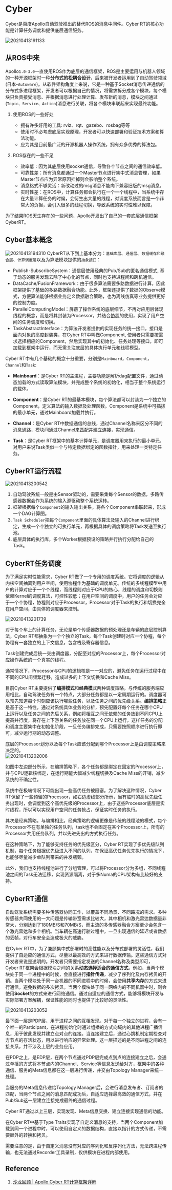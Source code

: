 # Cyber
Cyber是百度Apollo自动驾驶推出的替代ROS的消息中间件。Cyber RT的核心功能是计算任务调度和提供底层通信服务。

![20210413191133](https://cdn.jsdelivr.net/gh/AzureCodeing/PicGoBed@main/blogs/pictures/20210413191133.png)

## 从ROS中来
Apollo`1.0-3.0`一直使用ROS作为底层的通信框架，ROS是主要运用与机器人领域的一种开源框架时一种**分布式的松耦合设计**，后来被开发者运用到了自动驾驶领域(日本-`Autoware`)。从软件架构角度上来说，它是一种基于Socket消息传递通信的分布式多进程框架，开发者可以根据自己的情况，将需求拆分成各个模块，每个模块只负责接受消息、并根据消息进行处理计算、发布新的消息，模块之间通过(`Topic、Service、Action`)消息进行关联，将各个模块串联起来实现最终功能。

1. 使用ROS的一些好处
   * 拥有许多好用的工具: rviz、rqt、gazebo、rosbag等等
   * 使用时不必考虑底层实现原理，开发者可以快速部署和验证技术方案和算法功能。
   * 应为其是目前最广泛的开源机器人操作系统，拥有众多优秀的算法包。
  
2. ROS存在的一些不足
   * 效率低：因为其底层使用socket通信，导致各个节点之间的通信效率低。
   * 可靠性差：所有消息都通过一个Master节点进行集中式消息管理，如果Master节点应为异常原因挂掉则会影响整个系统。
   * 消息格式不够灵活：新改动过的msg消息不能向下兼容旧版的msg消息。
   * 实时性差：在ROS中，计算任务都会执行在一个一个线程中，当系统中存在大量计算任务的时候，会衍生出大量的线程，对调度系统而言是一个非常大的负担，会引入很多的线程切换，导致系统的实时性难以保障。

为了结果ROS天生存在的一些问题，Apollo开发出了自己的一套底层通信框架CyberRT。

## Cyber基本概念
![20210413194310](https://cdn.jsdelivr.net/gh/AzureCodeing/PicGoBed@main/blogs/pictures/20210413194310.png)
CyberRT从下到上基本分为：`基础库层`、`通信层`、`数据缓存和融合层`、`计算调度层`以及为算法模块提供的`抽象接口`：
   * Publish-SubscribeSystem：通信层使用经典的Pub/Sub的匿名通信模式, 基于动态的服务发现去除了中心化的节点，同时也支持进程间和跨机通信。
   * DataCache/FusionFramework：由于很多算法需要多路数据进行计算，因此框架提供了基础的多路数据融合功能。此外，框架还提供了数据的Observe模式，方便算法能够根据业务定义数据融合策略，也为离线仿真等业务提供更好的控制力度。
   * ParallelComputingModel：屏蔽了操作系统的底层细节，不再对应用层体现线程的概念，而是将其封装为Processor，并结合[协程](https://zhuanlan.zhihu.com/p/172471249)的使用，实现了用户空间的任务调度和切换。
   * TaskAbstractInterface：为算法开发者提供的实现任务的统一接口，接口是面向对象的高度封装类，在Cyber RT中叫做Component, 使用者只需要按需求选择相应的Component，然后实现其中的初始化、任务处理等接口，即可加载到框架中运行，而无需关注底层的具体执行单元和线程模型。

Cyber RT中有几个基础的概念十分重要，分别是`Mainboard`，`Component`，`Channel`和`Task`:
   * **Mainboard**：是Cyber RT的主进程，主要功能是解析dag配置文件，通过动态加载的方式读取算法模块，并完成整个系统的初始化，相当于整个系统运行的载体。

   * **Component**：是Cyber RT的最基本模块，每个算法都可以封装为一个独立的Component，定义算法的输入数据及处理函数。Component是系统中可插拔的最小单元，通过Mainboard加载并执行。

   * **Channel**：是Cyber RT中数据通信的总线，通过Channel名称来区分不同的消息通路，模块间通过Channel来匹配并建立连接，实现通信。

   * **Task**：是Cyber RT框架中的基本计算单元，是调度器用来执行的最小单元，对用户来说Task类似一个与特定数据绑定的函数指针，用来处理一类特定任务。

## CyberRT运行流程
![20210413200542](https://cdn.jsdelivr.net/gh/AzureCodeing/PicGoBed@main/blogs/pictures/20210413200542.png)
1. 自动驾驶系统一般是由Sensor驱动的，需要采集每个Sensor的数据，多路传感器数据会作为系统的输入源驱动整个系统运转。
2. 框架根据每个`Component`的输入输出关系，将各个Component串联起来，形成一个DAG计算图。
3. `Task Scheduler`把每个`Component`里面的具体算法及输入的Channel进行绑定，生成一个个独立的可执行单元，再根据具体的调度策略将Task发送至执行池。
4. 底层具体的执行库，多个Worker根据预设的策略并行执行分配给自己的Task。

## CyberRT任务调度
为了满足实时性能需求，Cyber RT做了一个专用的调度系统。它将调度的逻辑从内核空间抽离到用户空间，使用协程作为基础的调度单元。传统的多线程模型中用户的计算对应于一个个线程，而线程则对应于CPU的核心，线程的调度和切换则依赖Kernel的调度算法，可控性较低；在用户空间的调度中，用户的任务会对应于一个个协程，协程则对应于Processor，Processor对于Task的执行和切换完全在用户空间，由具体的调度器来控制。   

![20210413201739](https://cdn.jsdelivr.net/gh/AzureCodeing/PicGoBed@main/blogs/pictures/20210413201739.png)

对于每个车上的计算任务，无论是单个传感器数据的预处理还是车辆的底层控制算法，Cyber RT都抽象为一个个独立的Task，每个Task创建时对应一个协程，每个协程有一套独立的上下文信息，包含栈及寄存器信息。   

Task创建完成后统一交由调度器，分配至对应的Processor上，每个Processor对应操作系统的一个真实的线程。   


通常情况下，Processor与CPU的逻辑核是一一对应的，避免任务在运行过程中在不同的CPU间频繁迁移，造成过多的上下文切换和Cache Miss。   


目前Cyber RT主要提供了**编排模式**和**经典模**式两种调度策略，与传统的服务端应用相比，自动驾驶任务有一个特点，大部分任务都是以一定周期运行的。调度器可以预先知道每个时刻应该执行哪些任务，以及任务之间的优先级关系。**编排策略**正是基于这一特性，通过对系统具体业务的分析，预先配置好每个任务在哪个CPU上运行以及任务之间的先后关系，例如将相互之间无依赖的任务放到不同CPU上提高并行度，将存在上下游关系的任务放在同一个CPU上运行，这样任务的分配和调度主要集中在初始化阶段，一旦任务编排完成，只需要按照顺序进行执行即可，减少运行期的动态调整。

底层的Processor划分以及每个Task应该分配到哪个Processor上是由调度策略来决定的。   
![20210413202006](https://cdn.jsdelivr.net/gh/AzureCodeing/PicGoBed@main/blogs/pictures/20210413202006.png)

如图中左边部分所示，在编排策略下，各个任务都是绑定在固定的Processor上，并与CPU逻辑核绑定，在运行期能大幅减少线程切换及Cache Miss的开销，减少系统的不确定性。


系统中在极端情况下可能出现一些高优任务被阻塞。为了解决这种情况，Cyber RT保留了一些预留的Processor，如右边虚线部分所示，当有临时的高优先级任务出现时，会调度到这个高优先级的Processor上，由于这些Processor底层是实时线程，所以可以实现用户空间的任务抢占，保证实时任务的执行。


其次是经典策略。与编排相比，经典策略的逻辑更像是传统的线程池的模式，每个Processor不在有单独的任务队列，task也不会固定在某个Processor上，所有的Processor共用任务队列，并以先进先出的方式执行任务。


在这种策略下，为了能够支持任务的优先级区分，Cyber RT实现了多优先级队列机制，每个任务根据优先级进入不同的队列，在保证高优任务优先执行的情况下，也能够尽量减少单队列带来的并发瓶颈。

此外，我们也支持线程池进行了分组管理，可以将Processor分为多组，不同线程池之间的Task无法迁移，实现资源隔离，对于多Numa的CPU架构有比较好的支持。


## CyberRT通信
自动驾驶系统需要多种传感器协同工作，以覆盖不同场景、不同路况的需求。多种传感器共同使用的一大问题是传输带宽需求比较大，其中相机和激光雷达数据量非常大，分别达到了180MB/S和70MB/S，而主流的多传感器融合方案至少会包含一个激光雷达和多个相机。当车辆在高速行驶过程中，一旦出现通信的延迟或者数据的丢帧，对行车安全会造成极大的威胁。


在Cyber RT中，为了兼顾集中式部署时的高性能以及分布式部署的灵活性，我们提供了自适应的通信方式，尽量以最高效的方式来进行数据传输。这些通信方式对开发者来说是透明的。开发者只需要指定发送的Channel名称及类型即可， Cyber RT框架会根据模块之间的关系**动态选择适合的通信方式**。例如，当两个模块处于同一个进程中的时候，会直接进行**指针传递**，减少了序列化及内存拷贝的开销。当两个模块处于同一台机器的不同进程中的时候，会使用**共享内存**的方式来进行通信，避免数据的多次拷贝。当两个模块处于同一网络内的不同机器中时，则会使用**Socket**的方式来进行网络通信。通过自适应的通信方式，能够将模块开发与实际部署方案解耦，保证性能的同时也提供了比较好的灵活性。

![20210413203052](https://cdn.jsdelivr.net/gh/AzureCodeing/PicGoBed@main/blogs/pictures/20210413203052.png)

最下面一层是PDP层，用于进程之间的互相发现。对于每一个独立的进程，会有一个唯一的Participant，在进程初始化时通过组播的方式向域内的其他进程广播信息，用于彼此发现并建立点对点的连接。当连接建立后，通过心跳机制定期检查对方节点的存活状态，用以进行响应的异常处理。这一层描述的是不同进程之间的连接关系，并不涉及上层的业务应用。


在PDP之上，是EDP层，在两个节点通过PDP层完成点到点的连接建立之后，会通过单播的方式将本节点内的Channel、Service等信息发送给对方，框架中的各种通信、服务的Meta信息都在这一层进行传递，并交由Topology Manager来统一处理。


当服务的Meta信息传递给Topology Manager后，会进行消息发布者、订阅者的匹配，当两个节点之间的消息匹配成功后，自适应选择最高效的通信方式，并在Pub/Sub这一层建立连接完成最终的通信过程。


Cyber RT通过以上三层，实现发现、Meta信息交换、建立连接实现通信的功能。


在Cyber RT中基于Type Traits实现了自定义消息的支持，当两个Component加载到同一个进程中时，可以使用自定义的数据结构，直接以指针的方式传递，不需要额外的转换和拷贝。


需要注意的是，由于自定义消息没有对应的序列化和反序列化方法，无法跨进程传输，也无法通过Recorder工具录制，仅供模块在进程内部使用。

## Reference
1. [沙龙回顾 | Apollo Cyber RT计算框架详解](https://mp.weixin.qq.com/s/d4sLuJFiyFyL6NRhyx-i8A)